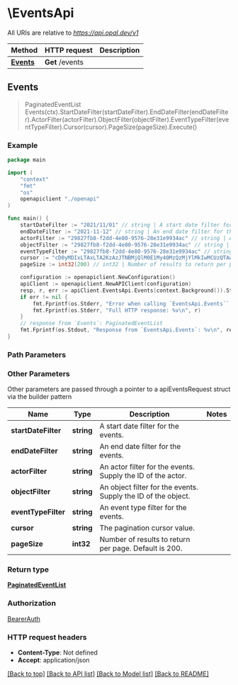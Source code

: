 # \EventsApi

All URIs are relative to *https://api.opal.dev/v1*

Method | HTTP request | Description
------------- | ------------- | -------------
[**Events**](EventsApi.md#Events) | **Get** /events | 



## Events

> PaginatedEventList Events(ctx).StartDateFilter(startDateFilter).EndDateFilter(endDateFilter).ActorFilter(actorFilter).ObjectFilter(objectFilter).EventTypeFilter(eventTypeFilter).Cursor(cursor).PageSize(pageSize).Execute()





### Example

```go
package main

import (
    "context"
    "fmt"
    "os"
    openapiclient "./openapi"
)

func main() {
    startDateFilter := "2021/11/01" // string | A start date filter for the events. (optional)
    endDateFilter := "2021-11-12" // string | An end date filter for the events. (optional)
    actorFilter := "29827fb8-f2dd-4e80-9576-28e31e9934ac" // string | An actor filter for the events. Supply the ID of the actor. (optional)
    objectFilter := "29827fb8-f2dd-4e80-9576-28e31e9934ac" // string | An object filter for the events. Supply the ID of the object. (optional)
    eventTypeFilter := "29827fb8-f2dd-4e80-9576-28e31e9934ac" // string | An event type filter for the events. (optional)
    cursor := "cD0yMDIxLTAxLTA2KzAzJTNBMjQlM0E1My40MzQzMjYlMkIwMCUzQTAw" // string | The pagination cursor value. (optional)
    pageSize := int32(200) // int32 | Number of results to return per page. Default is 200. (optional)

    configuration := openapiclient.NewConfiguration()
    apiClient := openapiclient.NewAPIClient(configuration)
    resp, r, err := apiClient.EventsApi.Events(context.Background()).StartDateFilter(startDateFilter).EndDateFilter(endDateFilter).ActorFilter(actorFilter).ObjectFilter(objectFilter).EventTypeFilter(eventTypeFilter).Cursor(cursor).PageSize(pageSize).Execute()
    if err != nil {
        fmt.Fprintf(os.Stderr, "Error when calling `EventsApi.Events``: %v\n", err)
        fmt.Fprintf(os.Stderr, "Full HTTP response: %v\n", r)
    }
    // response from `Events`: PaginatedEventList
    fmt.Fprintf(os.Stdout, "Response from `EventsApi.Events`: %v\n", resp)
}
```

### Path Parameters



### Other Parameters

Other parameters are passed through a pointer to a apiEventsRequest struct via the builder pattern


Name | Type | Description  | Notes
------------- | ------------- | ------------- | -------------
 **startDateFilter** | **string** | A start date filter for the events. | 
 **endDateFilter** | **string** | An end date filter for the events. | 
 **actorFilter** | **string** | An actor filter for the events. Supply the ID of the actor. | 
 **objectFilter** | **string** | An object filter for the events. Supply the ID of the object. | 
 **eventTypeFilter** | **string** | An event type filter for the events. | 
 **cursor** | **string** | The pagination cursor value. | 
 **pageSize** | **int32** | Number of results to return per page. Default is 200. | 

### Return type

[**PaginatedEventList**](PaginatedEventList.md)

### Authorization

[BearerAuth](../README.md#BearerAuth)

### HTTP request headers

- **Content-Type**: Not defined
- **Accept**: application/json

[[Back to top]](#) [[Back to API list]](../README.md#documentation-for-api-endpoints)
[[Back to Model list]](../README.md#documentation-for-models)
[[Back to README]](../README.md)

